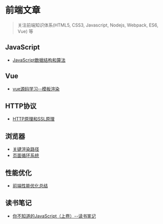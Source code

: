 前端文章
============

> 关注前端知识体系(HTML5, CSS3, Javascript, Nodejs, Webpack, ES6, Vue) 等
## JavaScript
* [JavaScript数据结构和算法](https://github.com/zoro-web/blog/issues/4)

## Vue
* [vue源码学习--模板渲染](https://github.com/zoro-web/blog/issues/5)

## HTTP协议
* [HTTP原理和SSL原理](https://github.com/zoro-web/blog/issues/3)

## 浏览器
* [关键渲染路径](https://github.com/zoro-web/blog/issues/8)
* [页面循环系统](https://github.com/zoro-web/blog/issues/10)

## 性能优化
* [前端性能优化总结](https://github.com/zoro-web/blog/issues/11)

## 读书笔记
* [你不知道的JavaScript（上卷）--读书笔记](https://github.com/zoro-web/blog/issues/6)
